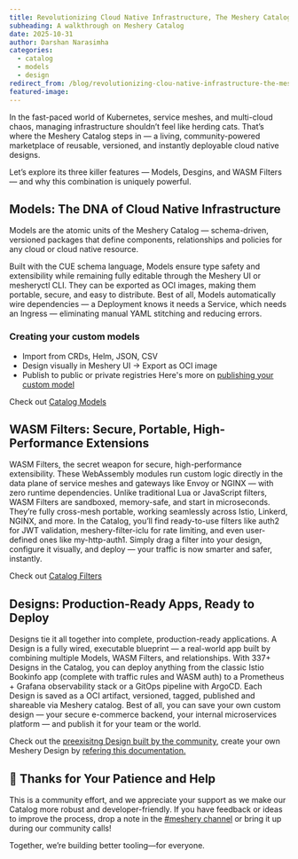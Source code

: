 ```yaml
---
title: Revolutionizing Cloud Native Infrastructure, The Meshery Catalog – Your All-in-One Design & Extensibility Hub
subheading: A walkthrough on Meshery Catalog
date: 2025-10-31
author: Darshan Narasimha
categories: 
  - catalog
  - models
  - design
redirect_from: /blog/revolutionizing-clou-native-infrastructure-the-meshery-catalog–your-ll-in-one-design-&-extensibility-hub
featured-image: 
---
```


In the fast-paced world of Kubernetes, service meshes, and multi-cloud chaos, managing infrastructure shouldn’t feel like herding cats. That’s where the Meshery Catalog steps in — a living, community-powered marketplace of reusable, versioned, and instantly deployable cloud native designs.

Let’s explore its three killer features — Models, Desgins, and WASM Filters — and why this combination is uniquely powerful.

## Models: The DNA of Cloud Native Infrastructure

Models are the atomic units of the Meshery Catalog — schema-driven, versioned packages that define components, relationships and policies for any cloud or cloud native resource.

Built with the CUE schema language, Models ensure type safety and extensibility while remaining fully editable through the Meshery UI or mesheryctl CLI. They can be exported as OCI images, making them portable, secure, and easy to distribute. Best of all, Models automatically wire dependencies — a Deployment knows it needs a Service, which needs an Ingress — eliminating manual YAML stitching and reducing errors.

### Creating your custom models
- Import from CRDs, Helm, JSON, CSV
- Design visually in Meshery UI → Export as OCI image
- Publish to public or private registries
Here's more on [publishing your custom  model](https://meshery.io/catalog/models#:~:text=%C3%97-,Publish%20Your%20Own%20Model,-Using%20Meshery%27s%20Registry) 

Check out [Catalog Models](https://meshery.io/catalog/models)

## WASM Filters: Secure, Portable, High-Performance Extensions

WASM Filters, the secret weapon for secure, high-performance extensibility. These WebAssembly modules run custom logic directly in the data plane of service meshes and gateways like Envoy or NGINX — with zero runtime dependencies. Unlike traditional Lua or JavaScript filters, WASM Filters are sandboxed, memory-safe, and start in microseconds. They’re fully cross-mesh portable, working seamlessly across Istio, Linkerd, NGINX, and more. In the Catalog, you’ll find ready-to-use filters like auth2 for JWT validation, meshery-filter-iclu for rate limiting, and even user-defined ones like my-http-auth1. Simply drag a filter into your design, configure it visually, and deploy — your traffic is now smarter and safer, instantly.

Check out [Catalog Filters](https://meshery.io/catalog/filters) 

## Designs: Production-Ready Apps, Ready to Deploy

Designs tie it all together into complete, production-ready applications. A Design is a fully wired, executable blueprint — a real-world app built by combining multiple Models, WASM Filters, and relationships. With 337+ Designs in the Catalog, you can deploy anything from the classic Istio Bookinfo app (complete with traffic rules and WASM auth) to a Prometheus + Grafana observability stack or a GitOps pipeline with ArgoCD. Each Design is saved as a OCI artifact, versioned, tagged, published and shareable via Meshery catalog. Best of all, you can save your own custom design — your secure e-commerce backend, your internal microservices platform — and publish it for your team or the world.

Check out the [preexisitng Design built by the community](https://meshery.io/catalog/designs), create your own Meshery Design by [refering this documentation.](https://docs.meshery.io/guides/configuration-management/creating-a-meshery-design)

## 👏 Thanks for Your Patience and Help

This is a community effort, and we appreciate your support as we make our Catalog more robust and developer-friendly. If you have feedback or ideas to improve the process, drop a note in the [#meshery channel](https://slack.meshery.io) or bring it up during our community calls!

Together, we’re building better tooling—for everyone.

